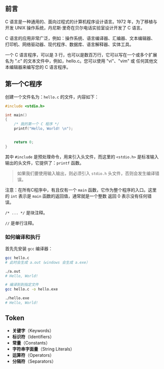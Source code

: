 ## 前言
C 语言是一种通用的、面向过程式的计算机程序设计语言。1972 年，为了移植与开发 UNIX 操作系统，丹尼斯·里奇在贝尔电话实验室设计开发了 C 语言。

C 语言的应用非常广泛，例如：操作系统、语言编译器、汇编器、文本编辑器、打印机、网络驱动器、现代程序、数据库、语言解释器、实体工具。

一个 C 语言程序，可以是 3 行，也可以是数百万行，它可以写在一个或多个扩展名为 ".c" 的文本文件中，例如，hello.c。您可以使用 "vi"、"vim" 或
任何其他文本编辑器来编写您的 C 语言程序。

## 第一个C程序
创建一个文件名为：`hello.c` 的文件，内容如下：
```c
#include <stdio.h>

int main()
{
    /* 我的第一个 C 程序 */
    printf("Hello, World! \n");
    

    return 0;
}
```
其中 `#include` 是预处理命令，用来引入头文件，而这里的 `<stdio.h>` 是标准输入输出的头文件，它提供了：`printf` 函数。
> 如果我们要使用输入输出，则必须引入 `stdio.h` 头文件，否则会发生编译错误。

注意：在所有C程序中，有且仅有一个 `main` 函数，它作为整个程序的入口。这里的 `int` 表示是 `main` 函数的返回值，通常就是一个整数
返回 0 表示没有任何错误。

`/* ... */` 是块注释。

`//` 是单行注释。

### 如何编译和执行
首先先安装 `gcc` 编译器：
```bash
gcc hello.c
# 此时会生成 a.out（windows 会生成 a.exe）

./a.out
# Hello, World!

# 编译到到指定文件
gcc hello.c -o hello.exe

./hello.exe
# Hello, World!
```

## Token
- **关键字**（Keywords）
- **标识符**（Identifiers）
- **常量**（Constants）
- **字符串字面量**（String Literals）
- **运算符**（Operators）
- **分隔符**（Separators）
